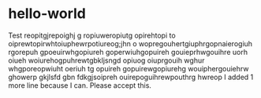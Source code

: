 # hello-world
Test
reopitgjrepoighj g ropiuweropiutg opirehtopi to oiprewtopirwhtoiuphewrpotiureog;jhn o wopregouhertgiuphrgopnaierogiuh rgorepuh gpoeuirwhgopiureh goperwiuhgopuireh gouieprhwgouihre uorh oiueh woiurehogpuhrewtgbkljsngd opiuog oiuprgouih wghur whgporeopwiuht oeriuh tg opuireh gopuirewgopiurehg wouiphergouiehrw ghowerp gkjlsfd gbn fdkgjsoipreh ouirepoguihrewpouthrg hwreop
I added 1 more line because I can. Please accept this.